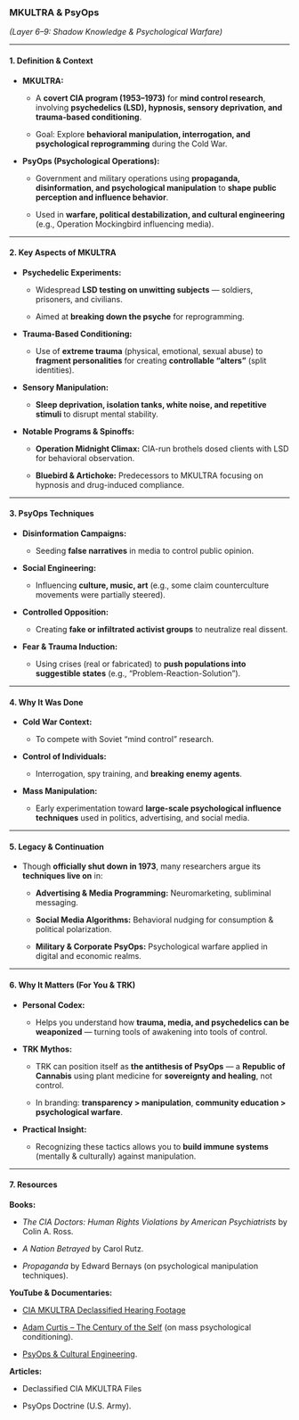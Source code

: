 ### **MKULTRA & PsyOps**

_(Layer 6–9: Shadow Knowledge & Psychological Warfare)_

---

#### **1. Definition & Context**

- **MKULTRA:**
    
    - A **covert CIA program (1953–1973)** for **mind control research**, involving **psychedelics (LSD), hypnosis, sensory deprivation, and trauma-based conditioning**.
        
    - Goal: Explore **behavioral manipulation, interrogation, and psychological reprogramming** during the Cold War.
        
- **PsyOps (Psychological Operations):**
    
    - Government and military operations using **propaganda, disinformation, and psychological manipulation** to **shape public perception and influence behavior**.
        
    - Used in **warfare, political destabilization, and cultural engineering** (e.g., Operation Mockingbird influencing media).
        

---

#### **2. Key Aspects of MKULTRA**

- **Psychedelic Experiments:**
    
    - Widespread **LSD testing on unwitting subjects** — soldiers, prisoners, and civilians.
        
    - Aimed at **breaking down the psyche** for reprogramming.
        
- **Trauma-Based Conditioning:**
    
    - Use of **extreme trauma** (physical, emotional, sexual abuse) to **fragment personalities** for creating **controllable “alters”** (split identities).
        
- **Sensory Manipulation:**
    
    - **Sleep deprivation, isolation tanks, white noise, and repetitive stimuli** to disrupt mental stability.
        
- **Notable Programs & Spinoffs:**
    
    - **Operation Midnight Climax:** CIA-run brothels dosed clients with LSD for behavioral observation.
        
    - **Bluebird & Artichoke:** Predecessors to MKULTRA focusing on hypnosis and drug-induced compliance.
        

---

#### **3. PsyOps Techniques**

- **Disinformation Campaigns:**
    
    - Seeding **false narratives** in media to control public opinion.
        
- **Social Engineering:**
    
    - Influencing **culture, music, art** (e.g., some claim counterculture movements were partially steered).
        
- **Controlled Opposition:**
    
    - Creating **fake or infiltrated activist groups** to neutralize real dissent.
        
- **Fear & Trauma Induction:**
    
    - Using crises (real or fabricated) to **push populations into suggestible states** (e.g., “Problem-Reaction-Solution”).
        

---

#### **4. Why It Was Done**

- **Cold War Context:**
    
    - To compete with Soviet “mind control” research.
        
- **Control of Individuals:**
    
    - Interrogation, spy training, and **breaking enemy agents**.
        
- **Mass Manipulation:**
    
    - Early experimentation toward **large-scale psychological influence techniques** used in politics, advertising, and social media.
        

---

#### **5. Legacy & Continuation**

- Though **officially shut down in 1973**, many researchers argue its **techniques live on** in:
    
    - **Advertising & Media Programming:** Neuromarketing, subliminal messaging.
        
    - **Social Media Algorithms:** Behavioral nudging for consumption & political polarization.
        
    - **Military & Corporate PsyOps:** Psychological warfare applied in digital and economic realms.
        

---

#### **6. Why It Matters (For You & TRK)**

- **Personal Codex:**
    
    - Helps you understand how **trauma, media, and psychedelics can be weaponized** — turning tools of awakening into tools of control.
        
- **TRK Mythos:**
    
    - TRK can position itself as **the antithesis of PsyOps** — a **Republic of Cannabis** using plant medicine for **sovereignty and healing**, not control.
        
    - In branding: **transparency > manipulation**, **community education > psychological warfare**.
        
- **Practical Insight:**
    
    - Recognizing these tactics allows you to **build immune systems** (mentally & culturally) against manipulation.
        

---

#### **7. Resources**

**Books:**

- _The CIA Doctors: Human Rights Violations by American Psychiatrists_ by Colin A. Ross.
    
- _A Nation Betrayed_ by Carol Rutz.
    
- _Propaganda_ by Edward Bernays (on psychological manipulation techniques).
    

**YouTube & Documentaries:**

- [CIA MKULTRA Declassified Hearing Footage](https://www.youtube.com/watch?v=iq6r1ZiWb5w)
    
- [Adam Curtis – The Century of the Self](https://www.youtube.com/watch?v=eJ3RzGoQC4s) (on mass psychological conditioning).
    
- [PsyOps & Cultural Engineering](https://www.youtube.com/watch?v=EqJd2b2u4-k).
    

**Articles:**

- Declassified CIA MKULTRA Files
    
- PsyOps Doctrine (U.S. Army).